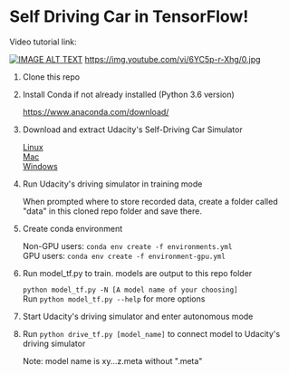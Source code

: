 # Self Driving Car in TensorFlow!

Video tutorial link:

[![IMAGE ALT TEXT](https://img.youtube.com/vi/6YC5p-r-Xhg/0.jpg)](http://www.youtube.com/watch?v=6YC5p-r-Xhg "Video Tutorial")
https://img.youtube.com/vi/6YC5p-r-Xhg/0.jpg

1. Clone this repo
2. Install Conda if not already installed (Python 3.6 version)

   https://www.anaconda.com/download/
3. Download and extract Udacity's Self-Driving Car Simulator

   [Linux](https://d17h27t6h515a5.cloudfront.net/topher/2017/February/58983558_beta-simulator-linux/beta-simulator-linux.zip)  
[Mac](https://d17h27t6h515a5.cloudfront.net/topher/2017/February/58983385_beta-simulator-mac/beta-simulator-mac.zip)  
[Windows](https://d17h27t6h515a5.cloudfront.net/topher/2017/February/58983318_beta-simulator-windows/beta-simulator-windows.zip)  
4. Run Udacity's driving simulator in training mode

   When prompted where to store recorded data, create a folder called "data" in this cloned repo folder and save there.
5. Create conda environment

   Non-GPU users: `conda env create -f environments.yml`  
   GPU users: `conda env create -f environment-gpu.yml`
6. Run model_tf.py to train. models are output to this repo folder

   `python model_tf.py -N [A model name of your choosing]`  
   Run `python model_tf.py --help` for more options
7. Start Udacity's driving simulator and enter autonomous mode
8. Run `python drive_tf.py [model_name]` to connect model to Udacity's driving simulator

   Note: model name is xy...z.meta without ".meta"

